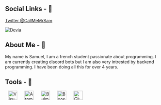 ## Social Links - 🔗

[Twitter @CallMeMrSam](https://twitter.com/CallMeMrSam)

[![Devia](https://discord.com/api/guilds/877500438595895326/widget.png)](https://discord.gg/S29f7PAekS)

## About Me - 👤
My name is Samuel, I am a french student passionate about programming. I am currently creating discord bots but I am also very intrested by backend programming. I have been doing all this for over 4 years.

## Tools - 🔧
<div>
  <img style="margin: 0 10px;" alt="Visual Studio Code" src="https://upload.wikimedia.org/wikipedia/commons/thumb/9/9a/Visual_Studio_Code_1.35_icon.svg/1200px-Visual_Studio_Code_1.35_icon.svg.png" width="30px" /> 
  <img style="margin: 0 10px;" alt="Atom Editor" src="https://www.pubnub.com/wp-content/uploads/2015/01/B62xj9FCUAA3YoC.png" width="30px" /> 
  <img style="margin: 0 10px;" alt="Bulma" src="https://external-content.duckduckgo.com/ip3/bulma.io.ico" width="30px" /> 
  <img style="margin: 0 10px;" alt="Boostrap" src="https://cdn.iconscout.com/icon/free/png-256/bootstrap-6-1175203.png" width="30px" /> 
  <img style="margin: 0 10px;" alt="GitHub" src="https://cdn4.iconfinder.com/data/icons/iconsimple-logotypes/512/github-512.png" width="30px" /> 
</div>
